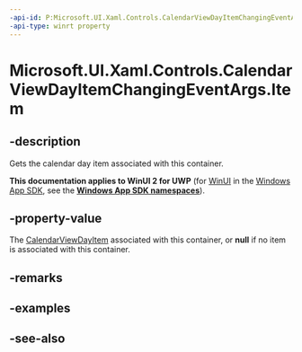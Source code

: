 ```yaml
---
-api-id: P:Microsoft.UI.Xaml.Controls.CalendarViewDayItemChangingEventArgs.Item
-api-type: winrt property
---
```


<!-- Property syntax
public Windows.UI.Xaml.Controls.CalendarViewDayItem Item { get; }
-->

# Microsoft.UI.Xaml.Controls.CalendarViewDayItemChangingEventArgs.Item

## -description
Gets the calendar day item associated with this container.

**This documentation applies to WinUI 2 for UWP** (for [WinUI](/windows/apps/winui/winui3/) in the [Windows App SDK](/windows/apps/windows-app-sdk/), see the **[Windows App SDK namespaces](/windows/windows-app-sdk/api/winrt/)**).

## -property-value
The [CalendarViewDayItem](calendarviewdayitem.md) associated with this container, or **null** if no item is associated with this container.

## -remarks

## -examples

## -see-also

